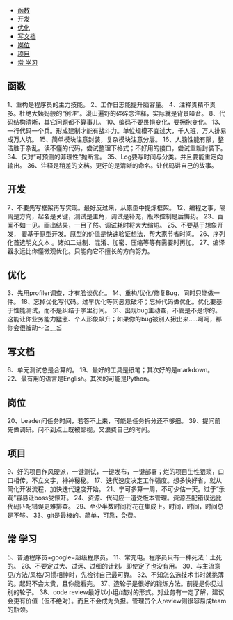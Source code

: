 
<!-- TOC -->

- [函数](#函数)
- [开发](#开发)
- [优化](#优化)
- [写文档](#写文档)
- [岗位](#岗位)
- [项目](#项目)
- [常 学习](#常-学习)

<!-- /TOC -->

## 函数
1、重构是程序员的主力技能。
2、工作日志能提升脑容量。
4、注释贵精不贵多。杜绝大姨妈般的“例注”。漫山遍野的碎碎念注释，实际就是背景噪音。
8、代码结构清晰，其它问题都不算事儿。
10、编码不要畏惧变化，要拥抱变化。
13、一行代码一个兵。形成建制才能有战斗力。单位规模不宜过大，千人班，万人排易成万人坑。
15、简单模块注意封装，复杂模块注意分层。
16、人脑性能有限，整洁胜于杂乱。读不懂的代码，尝试整理下格式；不好用的接口，尝试重新封装下。
34、仅对“可预测的非理性”抛断言。
35、Log要写时间与分类。并且要能重定向输出。
36、注释是稍差的文档。更好的是清晰的命名。让代码讲自己的故事。

## 开发
7、不要先写框架再写实现。最好反过来，从原型中提炼框架。
12、编程之事，隔离是方向，起名是关键，测试是主角，调试是补充，版本控制是后悔药。
23、百闻不如一见。画出结果，一目了然。调试耗时将大大缩短。
25、不要基于想象开发， 要基于原型开发。原型的价值是快速验证想法，帮大家节省时间。
26、序列化首选明文文本 。诸如二进制、混淆、加密、压缩等等有需要时再加。
27、编译器永远比你懂微观优化。只能向它不擅长的方向努力。

## 优化
3、先用profiler调查，才有脸谈优化。
14、重构/优化/修复Bug，同时只能做一件。
18、忘掉优化写代码。过早优化等同恶意破坏；忘掉代码做优化。优化要基于性能测试，而不是纠结于字里行间。
31、出现bug主动查，不管是不是你的。这能让你业务能力猛涨、个人形象飙升；如果你的bug被别人揪出来.....呵呵，那你会很被动～≧﹏≦


## 写文档 
6、单元测试总是合算的。
19、最好的工具是纸笔；其次好的是markdown。
22、最有用的语言是English。其次的可能是Python。

## 岗位
20、Leader问任务时间，若答不上来，可能是任务拆分还不够细。
39、提问前先做调研。问不到点上既被鄙视，又浪费自己的时间。

## 项目
9、好的项目作风硬派，一键测试，一键发布，一键部署；烂的项目生性猥琐，口口相传，不立文字，神神秘秘。
17、迭代速度决定工作强度。想多快好省，就从简化开发流程，加快迭代速度开始。
21、宁可多算一周，不可少估一天。过于“乐观”容易让boss受惊吓。
24、资源、代码应一道受版本管理。资源匹配错误远比代码匹配错误更难排查。
29、至少半数时间将花在集成上。时间，时间，时间总是不够。
33、git是最棒的。简单，可靠，免费。

## 常 学习
5、普通程序员+google=超级程序员。
11、常充电。程序员只有一种死法：土死的。
28、不要定过大、过远、过细的计划。即使定了也没有用。
30、与主流意见/方法/风格/习惯相悖时，先检讨自己最可靠。
32、不知怎么选技术书时就挑薄的。起码不会太贵，且你能看完。
37、造轮子是很好的锻炼方法。前提是你见过别的轮子。
38、code review最好以小组/结对的形式。对业务有一定了解，建议会更有价值（但不绝对）。而且不会成为负担。管理员个人review则很容易成team的瓶颈。



